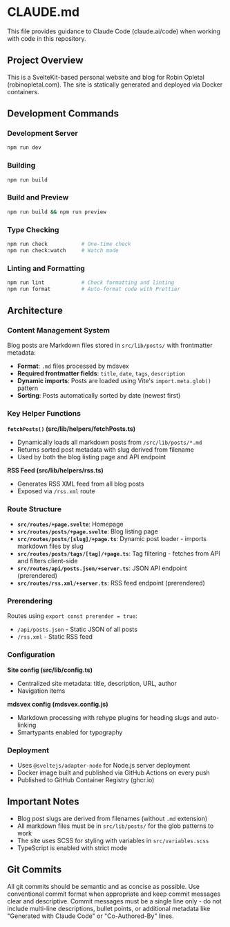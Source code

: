 # CLAUDE.md

This file provides guidance to Claude Code (claude.ai/code) when working with code in this repository.

## Project Overview

This is a SvelteKit-based personal website and blog for Robin Opletal (robinopletal.com). The site is statically generated and deployed via Docker containers.

## Development Commands

### Development Server

```bash
npm run dev
```

### Building

```bash
npm run build
```

### Build and Preview

```bash
npm run build && npm run preview
```

### Type Checking

```bash
npm run check           # One-time check
npm run check:watch     # Watch mode
```

### Linting and Formatting

```bash
npm run lint            # Check formatting and linting
npm run format          # Auto-format code with Prettier
```

## Architecture

### Content Management System

Blog posts are Markdown files stored in `src/lib/posts/` with frontmatter metadata:

- **Format**: `.md` files processed by mdsvex
- **Required frontmatter fields**: `title`, `date`, `tags`, `description`
- **Dynamic imports**: Posts are loaded using Vite's `import.meta.glob()` pattern
- **Sorting**: Posts automatically sorted by date (newest first)

### Key Helper Functions

**`fetchPosts()` (src/lib/helpers/fetchPosts.ts)**

- Dynamically loads all markdown posts from `/src/lib/posts/*.md`
- Returns sorted post metadata with slug derived from filename
- Used by both the blog listing page and API endpoint

**RSS Feed (src/lib/helpers/rss.ts)**

- Generates RSS XML feed from all blog posts
- Exposed via `/rss.xml` route

### Route Structure

- **`src/routes/+page.svelte`**: Homepage
- **`src/routes/posts/+page.svelte`**: Blog listing page
- **`src/routes/posts/[slug]/+page.ts`**: Dynamic post loader - imports markdown files by slug
- **`src/routes/posts/tags/[tag]/+page.ts`**: Tag filtering - fetches from API and filters client-side
- **`src/routes/api/posts.json/+server.ts`**: JSON API endpoint (prerendered)
- **`src/routes/rss.xml/+server.ts`**: RSS feed endpoint (prerendered)

### Prerendering

Routes using `export const prerender = true`:

- `/api/posts.json` - Static JSON of all posts
- `/rss.xml` - Static RSS feed

### Configuration

**Site config (src/lib/config.ts)**

- Centralized site metadata: title, description, URL, author
- Navigation items

**mdsvex config (mdsvex.config.js)**

- Markdown processing with rehype plugins for heading slugs and auto-linking
- Smartypants enabled for typography

### Deployment

- Uses `@sveltejs/adapter-node` for Node.js server deployment
- Docker image built and published via GitHub Actions on every push
- Published to GitHub Container Registry (ghcr.io)

## Important Notes

- Blog post slugs are derived from filenames (without `.md` extension)
- All markdown files must be in `src/lib/posts/` for the glob patterns to work
- The site uses SCSS for styling with variables in `src/variables.scss`
- TypeScript is enabled with strict mode

## Git Commits

All git commits should be semantic and as concise as possible. Use conventional commit format when appropriate and keep commit messages clear and descriptive. Commit messages must be a single line only - do not include multi-line descriptions, bullet points, or additional metadata like "Generated with Claude Code" or "Co-Authored-By" lines.

